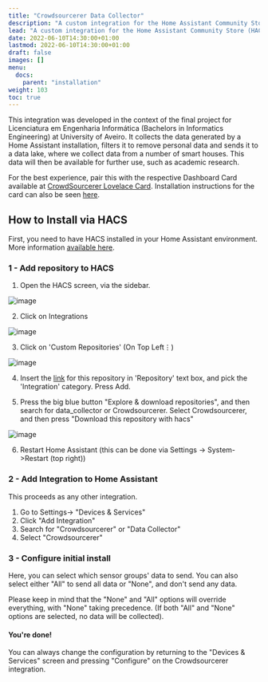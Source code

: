 ```yaml
---
title: "Crowdsourcerer Data Collector"
description: "A custom integration for the Home Assistant Community Store (HACS)."
lead: "A custom integration for the Home Assistant Community Store (HACS)."
date: 2022-06-10T14:30:00+01:00
lastmod: 2022-06-10T14:30:00+01:00
draft: false
images: []
menu:
  docs:
    parent: "installation"
weight: 103
toc: true
---
```


This integration was developed in the context of the final project for Licenciatura em Engenharia Informática (Bachelors in Informatics Engineering) at University of Aveiro. 
It collects the data generated by a Home Assistant installation, filters it to remove personal data and sends it to a data lake, where we collect data from a number of smart houses. This data will then be available for further use, such as academic research.

For the best experience, pair this with the respective Dashboard Card available at [CrowdSourcerer Lovelace Card](https://github.com/CrowdSorcerer/crowdsourcerer-card). Installation instructions for the card can also be seen [here](../lovelace_card).

## How to Install via HACS

First, you need to have HACS installed in your Home Assistant environment. More information [available here](https://hacs.xyz/docs/setup/prerequisites).

### 1 - Add repository to HACS
  1. Open the HACS screen, via the sidebar.
  
  ![image](https://user-images.githubusercontent.com/56603542/172457746-cadcd118-6d27-4a77-af87-ccd335320b82.png)
  
  2. Click on Integrations
  
  ![image](https://user-images.githubusercontent.com/56603542/172458033-27bd09ef-b997-4482-993c-df9ee905f613.png)
  
  3. Click on 'Custom Repositories' (On Top Left⋮)
  
  ![image](https://user-images.githubusercontent.com/56603542/172460056-d57a7a24-b1b5-4146-bfc8-7f1ba0313f0a.png)
  
  4. Insert the [link](https://github.com/CrowdSorcerer/data_collector) for this repository in 'Repository' text box, and pick the 'Integration' category. Press Add.
  
  5. Press the big blue button "Explore & download repositories", and then search for data_collector or Crowdsourcerer. Select Crowdsourcerer, and then press "Download this repository with hacs"
  
  ![image](https://user-images.githubusercontent.com/56603542/172461082-d75a8daa-5618-478f-91e6-21bb3e5911a5.png)

  6. Restart Home Assistant (this can be done via Settings -> System->Restart (top right))
  
 
### 2 - Add Integration to Home Assistant
  This proceeds as any other integration.
  1. Go to Settings-> "Devices & Services"
  2. Click "Add Integration"
  3. Search for "Crowdsourcerer" or "Data Collector"
  4. Select "Crowdsourcerer"
  
### 3 - Configure initial install
  Here, you can select which sensor groups' data to send. You can also select either "All" to send all data or "None", and don't send any data.
  
Please keep in mind that the "None" and "All" options will override everything, with "None" taking precedence. (If both "All" and "None" options are selected, no data will be collected).
  
#### You're done! 
  You can always change the configuration by returning to the "Devices & Services" screen and pressing "Configure" on the Crowdsourcerer integration.
